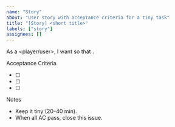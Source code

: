 ```yaml
---
name: "Story"
about: "User story with acceptance criteria for a tiny task"
title: "[Story] <short title>"
labels: ["story"]
assignees: []
---
```


As a <player/user>, I want <goal> so that <reason>.

Acceptance Criteria
- [ ] <first thing that must be true>
- [ ] <another thing that must be true>
- [ ] <edge case or simple guardrail>

Notes
- Keep it tiny (20–40 min).
- When all AC pass, close this issue.

